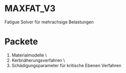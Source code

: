 # MAXFAT_V3
Fatigue Solver für mehrachsige Belastungen

# Packete
1. Materialmodelle \
2. Kerbnäherungsverfahren \
3. Schädigungsparameter für kritische Ebenen Verfahren
